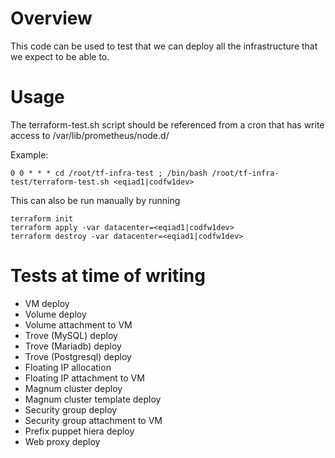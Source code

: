 # Overview

This code can be used to test that we can deploy all the infrastructure that we expect to be able to.

# Usage
The terraform-test.sh script should be referenced from a cron that has write access to /var/lib/prometheus/node.d/

Example:
```
0 0 * * * cd /root/tf-infra-test ; /bin/bash /root/tf-infra-test/terraform-test.sh <eqiad1|codfw1dev>
```

This can also be run manually by running
```
terraform init
terraform apply -var datacenter=<eqiad1|codfw1dev>
terraform destroy -var datacenter=<eqiad1|codfw1dev>
```

# Tests at time of writing
- VM deploy
- Volume deploy
- Volume attachment to VM
- Trove (MySQL) deploy
- Trove (Mariadb) deploy
- Trove (Postgresql) deploy
- Floating IP allocation
- Floating IP attachment to VM
- Magnum cluster deploy
- Magnum cluster template deploy
- Security group deploy
- Security group attachment to VM
- Prefix puppet hiera deploy
- Web proxy deploy
